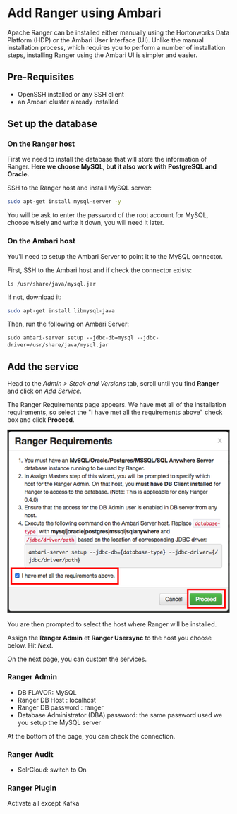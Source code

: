 # Add Ranger using Ambari

Apache Ranger can be installed either manually using the Hortonworks Data Platform (HDP) or the Ambari User Interface (UI). Unlike the manual installation process, which requires you to perform a number of installation steps, installing Ranger using the Ambari UI is simpler and easier.

## Pre-Requisites

- OpenSSH installed or any SSH client
- an Ambari cluster already installed

## Set up the database

### On the Ranger host

First we need to install the database that will store the information of Ranger. **Here we choose MySQL, but it also work with PostgreSQL and Oracle.**

SSH to the Ranger host and install MySQL server:

```sh
sudo apt-get install mysql-server -y
```

You will be ask to enter the password of the root account for MySQL, choose wisely and write it down, you will need it later.

### On the Ambari host

You'll need to setup the Ambari Server to point it to the MySQL connector.

First, SSH to the Ambari host and if check the connector exists:

```
ls /usr/share/java/mysql.jar
```

If not, download it:

```sh
sudo apt-get install libmysql-java
```

Then, run the following on Ambari Server:

```
sudo ambari-server setup --jdbc-db=mysql --jdbc-driver=/usr/share/java/mysql.jar
```

## Add the service

Head to the *Admin > Stack and Versions* tab, scroll until you find **Ranger** and click on *Add Service*.

The Ranger Requirements page appears. We have met all of the installation requirements, so select the "I have met all the requirements above" check box and click **Proceed**.

![ranger-requirements](img/ranger-requirements.png)

You are then prompted to select the host where Ranger will be installed.

Assign the **Ranger Admin** et **Ranger Usersync** to the host you choose below. Hit *Next*.

On the next page, you can custom the services.

### Ranger Admin

- DB FLAVOR: MySQL
- Ranger DB Host : localhost
- Ranger DB password : ranger
- Database Administrator (DBA) password: the same password used we you setup the MySQL server

At the bottom of the page, you can check the connection.

### Ranger Audit

- SolrCloud: switch to On

### Ranger Plugin

Activate all except Kafka